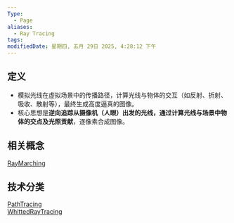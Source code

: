 ```yaml
---
Type:
  - Page
aliases:
  - Ray Tracing
tags: 
modifiedDate: 星期四, 五月 29日 2025, 4:28:12 下午
---
```


## 定义

- 模拟光线在虚拟场景中的传播路径，计算光线与物体的交互（如反射、折射、吸收、散射等），最终生成高度逼真的图像。
- 核心思想是**逆向追踪从摄像机（人眼）出发的光线，通过计算光线与场景中物体的交点及光照贡献**，逐像素合成图像。

## 相关概念

[RayMarching](RayMarching.md)

## 技术分类

[PathTracing](PathTracing.md)  
[WhittedRayTracing](WhittedRayTracing.md)
